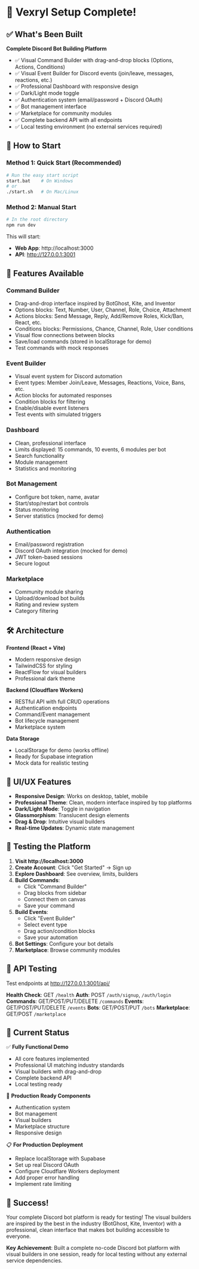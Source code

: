 # 🎉 Vexryl Setup Complete!

## ✅ What's Been Built

**Complete Discord Bot Building Platform**
- ✅ Visual Command Builder with drag-and-drop blocks (Options, Actions, Conditions)
- ✅ Visual Event Builder for Discord events (join/leave, messages, reactions, etc.)
- ✅ Professional Dashboard with responsive design
- ✅ Dark/Light mode toggle
- ✅ Authentication system (email/password + Discord OAuth)
- ✅ Bot management interface
- ✅ Marketplace for community modules
- ✅ Complete backend API with all endpoints
- ✅ Local testing environment (no external services required)

## 🚀 How to Start

### Method 1: Quick Start (Recommended)
```bash
# Run the easy start script
start.bat    # On Windows
# or
./start.sh   # On Mac/Linux
```

### Method 2: Manual Start
```bash
# In the root directory
npm run dev
```

This will start:
- **Web App**: http://localhost:3000
- **API**: http://127.0.0.1:3001

## 🎯 Features Available

### Command Builder
- Drag-and-drop interface inspired by BotGhost, Kite, and Inventor
- Options blocks: Text, Number, User, Channel, Role, Choice, Attachment
- Actions blocks: Send Message, Reply, Add/Remove Roles, Kick/Ban, React, etc.
- Conditions blocks: Permissions, Chance, Channel, Role, User conditions
- Visual flow connections between blocks
- Save/load commands (stored in localStorage for demo)
- Test commands with mock responses

### Event Builder
- Visual event system for Discord automation
- Event types: Member Join/Leave, Messages, Reactions, Voice, Bans, etc.
- Action blocks for automated responses
- Condition blocks for filtering
- Enable/disable event listeners
- Test events with simulated triggers

### Dashboard
- Clean, professional interface
- Limits displayed: 15 commands, 10 events, 6 modules per bot
- Search functionality
- Module management
- Statistics and monitoring

### Bot Management
- Configure bot token, name, avatar
- Start/stop/restart bot controls
- Status monitoring
- Server statistics (mocked for demo)

### Authentication
- Email/password registration
- Discord OAuth integration (mocked for demo)
- JWT token-based sessions
- Secure logout

### Marketplace
- Community module sharing
- Upload/download bot builds
- Rating and review system
- Category filtering

## 🛠️ Architecture

**Frontend (React + Vite)**
- Modern responsive design
- TailwindCSS for styling
- ReactFlow for visual builders
- Professional dark theme

**Backend (Cloudflare Workers)**
- RESTful API with full CRUD operations
- Authentication endpoints
- Command/Event management
- Bot lifecycle management
- Marketplace system

**Data Storage**
- LocalStorage for demo (works offline)
- Ready for Supabase integration
- Mock data for realistic testing

## 🎨 UI/UX Features

- **Responsive Design**: Works on desktop, tablet, mobile
- **Professional Theme**: Clean, modern interface inspired by top platforms
- **Dark/Light Mode**: Toggle in navigation
- **Glassmorphism**: Translucent design elements
- **Drag & Drop**: Intuitive visual builders
- **Real-time Updates**: Dynamic state management

## 📱 Testing the Platform

1. **Visit http://localhost:3000**
2. **Create Account**: Click "Get Started" → Sign up
3. **Explore Dashboard**: See overview, limits, builders
4. **Build Commands**:
   - Click "Command Builder"
   - Drag blocks from sidebar
   - Connect them on canvas
   - Save your command
5. **Build Events**:
   - Click "Event Builder" 
   - Select event type
   - Drag action/condition blocks
   - Save your automation
6. **Bot Settings**: Configure your bot details
7. **Marketplace**: Browse community modules

## 🔧 API Testing

Test endpoints at http://127.0.0.1:3001/api/

**Health Check**: GET `/health`
**Auth**: POST `/auth/signup`, `/auth/login`
**Commands**: GET/POST/PUT/DELETE `/commands`
**Events**: GET/POST/PUT/DELETE `/events`
**Bots**: GET/POST/PUT `/bots`
**Marketplace**: GET/POST `/marketplace`

## 🚦 Current Status

✅ **Fully Functional Demo**
- All core features implemented
- Professional UI matching industry standards
- Visual builders with drag-and-drop
- Complete backend API
- Local testing ready

🎯 **Production Ready Components**
- Authentication system
- Bot management
- Visual builders
- Marketplace structure
- Responsive design

📋 **For Production Deployment**
- Replace localStorage with Supabase
- Set up real Discord OAuth
- Configure Cloudflare Workers deployment
- Add proper error handling
- Implement rate limiting

## 🎉 Success!

Your complete Discord bot platform is ready for testing! The visual builders are inspired by the best in the industry (BotGhost, Kite, Inventor) with a professional, clean interface that makes bot building accessible to everyone.

**Key Achievement**: Built a complete no-code Discord bot platform with visual builders in one session, ready for local testing without any external service dependencies.
